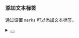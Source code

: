 ### 添加文本标签

通过设置 `marks` 可以添加文本标签。

<div class="cell-demo vp-raw">
  <yc-slider
    :default-value="5"
    :style="{ width: '300px' }"
    :max="15"
    :marks="marks" />
</div>

<script setup>
const marks = {
  0: '0km',
  5: '5km',
  10: '10km',
  15: '15km',
};
</script>

<details>
<summary>
 <button class="code-btn"  >
    <icon-code />
 </button>
</summary>

```vue
<template>
  <yc-slider
    :default-value="5"
    :style="{ width: '300px' }"
    :max="15"
    :marks="marks" />
</template>

<script setup>
const marks = {
  0: '0km',
  5: '5km',
  10: '10km',
  15: '15km',
};
</script>
```

</details>
